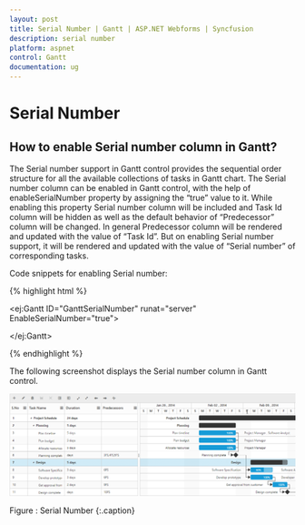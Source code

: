 ```yaml
---
layout: post
title: Serial Number | Gantt | ASP.NET Webforms | Syncfusion
description: serial number
platform: aspnet
control: Gantt
documentation: ug
---
```


# Serial Number

## How to enable Serial number column in Gantt?

The Serial number support in Gantt control provides the sequential order structure for all the available collections of tasks in Gantt chart. The Serial number column can be enabled in Gantt control, with the help of enableSerialNumber property by assigning the “true” value to it. While enabling this property Serial number column will be included and Task Id column will be hidden as well as the default behavior of “Predecessor” column will be changed. In general Predecessor column will be rendered and updated with the value of “Task Id”. But on enabling Serial number support, it will be rendered and updated with the value of “Serial number” of corresponding tasks.

Code snippets for enabling Serial number:






{% highlight html %}



<div style="width:100%;height:100%;overflow:visible;">                  



   <ej:Gantt ID="GanttSerialNumber" runat="server" EnableSerialNumber="true">



   </ej:Gantt>        



</div>   





{% endhighlight %}



The following screenshot displays the Serial number column in Gantt control.



![](Serial-Number_images/Serial_img1.png) 

Figure : Serial Number
{:.caption}


